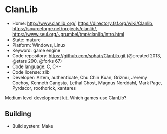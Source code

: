 # ClanLib

- Home: http://www.clanlib.org/, https://directory.fsf.org/wiki/Clanlib, https://sourceforge.net/projects/clanlib/, https://www.seul.org/~grumbel/tmp/clanlib/intro.html
- State: mature
- Platform: Windows, Linux
- Keyword: game engine
- Code repository: https://github.com/sphair/ClanLib.git (@created 2013, @stars 290, @forks 67)
- Code language: C, C++
- Code license: zlib
- Developer: Artem, authenticate, Chu Chin Kuan, Grizmu, Jeremy Cochoy, Kenneth Gangstø, Lethal Ghost, Magnus Norddahl, Mark Page, Pyrdacor, roothorick, xantares

Medium level development kit.
Which games use ClanLib?

## Building

- Build system: Make
